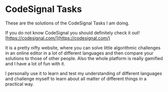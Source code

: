 # CodeSignal Tasks

These are the solutions of the CodeSignal Tasks I am doing.

If you do not know CodeSignal you should definitely check it out! [https://codesignal.com/](https://codesignal.com/)

It is a pretty nifty website, where you can solve little algorithmic challenges in an online editor in a lot of different languages and then compare your solutions to those of other people. Also the whole platform is really gamified and I have a lot of fun with it. 

I personally use it to learn and test my understanding of different languages and challenge myself to learn about all matter of different things in a practical way. 
